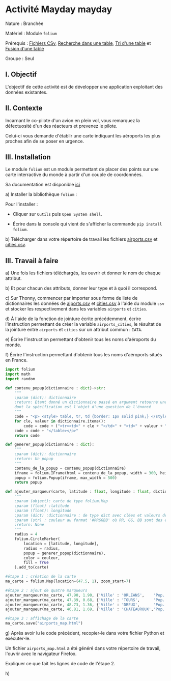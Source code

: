 # Activité Mayday mayday

Nature : Branchée

Matériel : Module `folium`

Prérequis : [Fichiers CSv](Fichiers_csv.md), [Recherche dans une table](Recherche_dans_une_table.md), [Tri d'une table](Tri_d_une_table.md) et [Fusion d'une table](Fusion_de_tables.md)

Groupe : Seul

## I. Objectif 

L'objectif de cette activité est de développer une application exploitant des données existantes.

## II. Contexte

Incarnant le co-pilote d'un avion en plein vol, vous remarquez la défectuosité d'un des réacteurs et prevenez le pilote.

Celui-ci vous demande d'établir une carte indiquant les aéroports les plus proches afin de se poser en urgence.

## III. Installation

Le module `folium` est un module permettant de placer des points sur une carte interractive du monde à partir d'un couple de coordonnées.

Sa documentation est disponible [ici](https://python-visualization.github.io/folium/latest/getting_started.html)

a) Installer la bibliothèque `folium` :

Pour l'installer :

- Cliquer sur `Outils` puis `Open System shell`.

- Écrire dans la console qui vient de s'afficher la commande `pip install folium`.

b) Télécharger dans votre répertoire de travail les fichiers [airports.csv](./src/airports.csv) et [cities.csv](./src/cities.csv).

## III. Travail à faire

a) Une fois les fichiers téléchargés, les ouvrir et donner le nom de chaque attribut.

b) Et pour chacun des attributs, donner leur type et à quoi il correspond.

c) Sur Thonny, commencer par importer sous forme de liste de dictionnaires les données de [aiports.csv](./src/airports.csv) et [cities.csv](./src/cities.csv) à l'aide du module `csv` et stocker les respectivement dans les variables `airports` et `cities`.

d) À l'aide de la fonction de jointure écrite précédemment, écrire l'instruction permettant de créer la variable `airports_cities`, le résultat de la jointure entre `airports` et `cities` sur un attribut commun : `IATA`.

e) Écrire l'instruction permettant d'obtenir tous les noms d'aéroports du monde.

f) Écrire l'instruction permettant d'obtenir tous les noms d'aéroports situés en France.

```python
import folium
import math
import random

def contenu_popup(dictionnaire : dict)->str:
    """
    :param (dict): dictionnaire
    :return: Etant donné un dictionnaire passé en argument retourne une chaîne de caractères 
    dont la spécification est l'objet d'une question de l'énoncé
    """
    code = "<p> <style> table, tr, td {border: 1px solid pink;} </style> <table>"
    for cle, valeur in dictionnaire.items():
        code = code + ("<tr><td>" + cle + "</td>" + "<td>" + valeur + "</td></tr>")
    code = code + "</table></p>"
    return code

def generer_popup(dictionnaire : dict):
    """
    :param (dict): dictionnaire
    :return: Un popup
    """
    contenu_de_la_popup = contenu_popup(dictionnaire)
    iframe = folium.IFrame(html = contenu_de_la_popup, width = 300, height = 200)
    popup = folium.Popup(iframe, max_width = 500)
    return popup

def ajouter_marqueur(carte, latitude : float, longitude : float, dictionnaire : dict, couleur : str)->None:
    """
    :param (object): carte de type folium.Map
    :param (float) :latitude
    :param (float): longitude
    :param (dict) :dictionnaire : de type dict avec clées et valeurs de type str
    :param (str) : couleur au format '#RRGGBB' où RR, GG, BB sont des entiers entre 0 et 255 en hexadécimal représentant les composant Rouge, Verte et Bleue de la couleur
    :return: None
    """
    radius = 4
    folium.CircleMarker(
        location = [latitude, longitude],
        radius = radius,
        popup = generer_popup(dictionnaire),
        color = couleur,
        fill = True
    ).add_to(carte)

#étape 1 : création de la carte  
ma_carte = folium.Map(location=(47.5, 1), zoom_start=7)

#étape 2 : ajout de quatre marqueurs
ajouter_marqueur(ma_carte, 47.90, 1.90, {'Ville' : 'ORLEANS',    'Pop.' : '114644'}, "#FF0000")
ajouter_marqueur(ma_carte, 47.39, 0.68, {'Ville' : 'TOURS',      'Pop.' : '136252'}, "#880000")
ajouter_marqueur(ma_carte, 48.73, 1.36, {'Ville' : 'DREUX',      'Pop.' : '30836'},  "#00FFFF")
ajouter_marqueur(ma_carte, 46.81, 1.69, {'Ville' : 'CHATEAUROUX','Pop.' : '43732'},  "#88BB88")

#étape 3 : affichage de la carte
ma_carte.save("airports_map.html")
```

g) Après avoir lu le code précédent, recopier-le dans votre fichier Python et exécuter-le.

Un fichier `airports_map.html` a été généré dans votre répertoire de travail, l'ouvrir avec le navigateur Firefox.

Expliquer ce que fait les lignes de code de l'étape $2$.

h) 